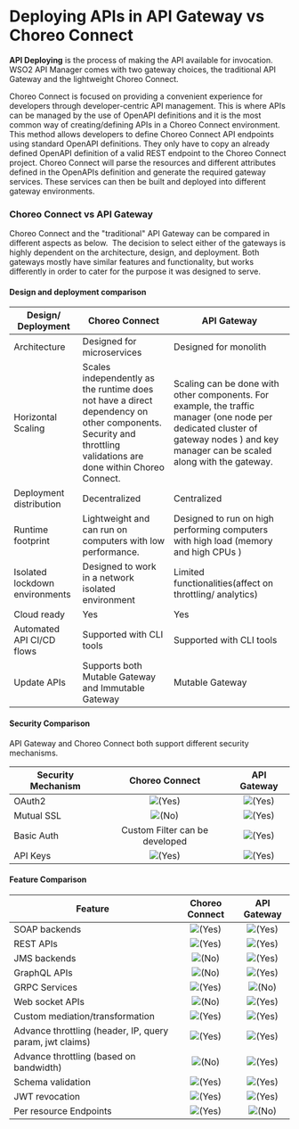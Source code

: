 # Deploying APIs in API Gateway vs Choreo Connect

**API Deploying** is the process of making the API available for invocation. WSO2 API Manager comes with two gateway choices, the traditional API Gateway and the lightweight Choreo Connect.

Choreo Connect is focused on providing a convenient experience for developers through developer-centric API management. This is where APIs can be managed by the use of OpenAPI definitions and it is the most common way of creating/defining APIs in a Choreo Connect environment. This method allows developers to define Choreo Connect API endpoints using standard OpenAPI definitions. They only have to copy an already defined OpenAPI definition of a valid REST endpoint to the Choreo Connect project. Choreo Connect will parse the resources and different attributes defined in the OpenAPIs definition and generate the required gateway services. These services can then be built and deployed into different gateway environments.

### Choreo Connect vs API Gateway

Choreo Connect and the "traditional" API Gateway can be compared in different aspects as below.  The decision to select either of the gateways is highly dependent on the architecture, design, and deployment. Both gateways mostly have similar features and functionality, but works differently in order to cater for the purpose it was designed to serve.

#### Design and deployment comparison

| **Design/ Deployment**       | **Choreo Connect**                                       | **API Gateway**                        |
|-------------------------|---------------------------------------------------------|-----------------------------------|
|Architecture             |Designed for microservices                               |Designed for monolith              |
|Horizontal Scaling       |Scales independently as the runtime does not have a direct dependency on other components. Security and throttling validations are done within Choreo Connect.                           |  Scaling can be done with other components. For example, the traffic manager (one node per dedicated cluster of gateway nodes ) and key manager can be scaled along with the gateway.|
|Deployment distribution  | Decentralized                                           | Centralized                       |
|Runtime footprint        | Lightweight and can run on computers with low performance.| Designed to run on high performing computers with high load (memory and high CPUs )|
|Isolated lockdown environments| Designed to work in a network isolated environment| Limited functionalities(affect on throttling/ analytics)|
|Cloud ready              | Yes                                                     | Yes                               |
|Automated API CI/CD flows| Supported with CLI tools                                |Supported with CLI tools           |
|Update APIs              | Supports both Mutable Gateway and Immutable Gateway     | Mutable Gateway                   |

#### Security Comparison

API Gateway and Choreo Connect both support different security mechanisms.

| **Security Mechanism**           | **Choreo Connect**                                              | **API Gateway**                       |
|------------------------------|:-------------------------------------------------------------:|:---------------------------------:|
| OAuth2                        | ![(Yes)]({{base_path}}/assets/img/deploy/check.svg) | ![(Yes)]({{base_path}}/assets/img/deploy/check.svg) |
| Mutual SSL                   | ![(No)]({{base_path}}/assets/img/deploy/error.svg) | ![(Yes)]({{base_path}}/assets/img/deploy/check.svg) |
| Basic Auth                   | Custom Filter can be developed                    | ![(Yes)]({{base_path}}/assets/img/deploy/check.svg) |
| API Keys                     | ![(Yes)]({{base_path}}/assets/img/deploy/check.svg) | ![(Yes)]({{base_path}}/assets/img/deploy/check.svg) |

#### Feature Comparison

|   **Feature**                                                  | **Choreo Connect**                                                                        |          **API Gateway**                                                                |
|----------------------------------------------------|:-------------------------------------------------------------------------:|:-----------------------------------------------------------------------:|
| SOAP backends                                      | ![(Yes)]({{base_path}}/assets/img/deploy/check.svg) | ![(Yes)]({{base_path}}/assets/img/deploy/check.svg)   |
| REST APIs                                          | ![(Yes)]({{base_path}}/assets/img/deploy/check.svg)   | ![(Yes)]({{base_path}}/assets/img/deploy/check.svg)   |
| JMS backends                                       | ![(No)]({{base_path}}/assets/img/deploy/error.svg) | ![(Yes)]({{base_path}}/assets/img/deploy/check.svg)   |
| GraphQL APIs                                       | ![(No)]({{base_path}}/assets/img/deploy/error.svg) | ![(Yes)]({{base_path}}/assets/img/deploy/check.svg)   |
| GRPC Services                                      | ![(Yes)]({{base_path}}/assets/img/deploy/check.svg)   | ![(No)]({{base_path}}/assets/img/deploy/error.svg) |
| Web socket APIs                                    | ![(No)]({{base_path}}/assets/img/deploy/error.svg) | ![(Yes)]({{base_path}}/assets/img/deploy/check.svg)   |
| Custom mediation/transformation                    | ![(Yes)]({{base_path}}/assets/img/deploy/check.svg)   | ![(Yes)]({{base_path}}/assets/img/deploy/check.svg)   |
| Advance throttling (header, IP, query param, jwt claims) | ![(Yes)]({{base_path}}/assets/img/deploy/check.svg) | ![(Yes)]({{base_path}}/assets/img/deploy/check.svg)   |
| Advance throttling (based on bandwidth) | ![(No)]({{base_path}}/assets/img/deploy/error.svg) | ![(Yes)]({{base_path}}/assets/img/deploy/check.svg)   |
| Schema validation                                  | ![(Yes)]({{base_path}}/assets/img/deploy/check.svg)   | ![(Yes)]({{base_path}}/assets/img/deploy/check.svg)   |
| JWT revocation                                     | ![(Yes)]({{base_path}}/assets/img/deploy/check.svg)   | ![(Yes)]({{base_path}}/assets/img/deploy/check.svg)   |
| Per resource Endpoints                             | ![(Yes)]({{base_path}}/assets/img/deploy/check.svg)   | ![(No)]({{base_path}}/assets/img/deploy/error.svg) |
